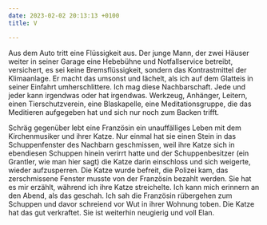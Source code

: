 ```yaml
---
date: 2023-02-02 20:13:13 +0100
title: V

---
```

Aus dem Auto tritt eine Flüssigkeit aus. Der junge Mann, der zwei Häuser weiter in seiner Garage eine Hebebühne und Notfallservice betreibt, versichert, es sei keine Bremsflüssigkeit, sondern das Kontrastmittel der Klimaanlage. Er macht das umsonst und lächelt, als ich auf dem Glatteis in seiner Einfahrt umherschlittere. Ich mag diese Nachbarschaft. Jede und jeder kann irgendwas oder hat irgendwas. Werkzeug, Anhänger, Leitern, einen Tierschutzverein, eine Blaskapelle, eine Meditationsgruppe, die das Meditieren aufgegeben hat und sich nur noch zum Backen trifft.

Schräg gegenüber lebt eine Französin ein unauffälliges Leben mit dem Kirchenmusiker und ihrer Katze. Nur einmal hat sie einen Stein in das Schuppenfenster des Nachbarn geschmissen, weil ihre Katze sich in ebendiesen Schuppen hinein verirrt hatte und der Schuppenbesitzer (ein Grantler, wie man hier sagt) die Katze darin einschloss und sich weigerte, wieder aufzusperren. Die Katze wurde befreit, die Polizei kam, das zerschmissene Fenster musste von der Französin bezahlt werden. Sie hat es mir erzählt, während ich ihre Katze streichelte. Ich kann mich erinnern an den Abend, als das geschah. Ich sah die Französin rübergehen zum Schuppen und davor schreiend vor Wut in ihrer Wohnung toben. Die Katze hat das gut verkraftet. Sie ist weiterhin neugierig und voll Elan.